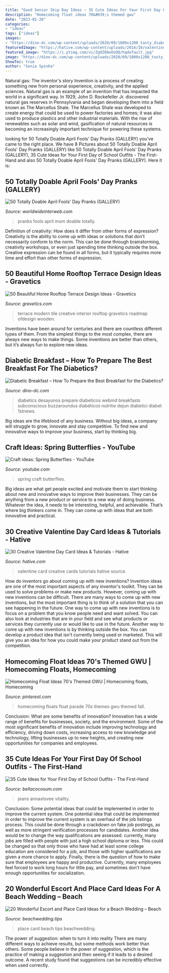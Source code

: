 ```yaml
---
title: "Good Senior Skip Day Ideas ~ 35 Cute Ideas For Your First Day Of School Outfits"
description: "Homecoming float ideas 70&#039;s themed gwu"
date: "2023-01-28"
categories:
- "ideas"
tags: ["ideas"]
images:
- "https://dino-dc.com/wp-content/uploads/2020/09/1800x1200_tasty_diabetes_friendly_breakfast_ideas_slideshow.jpg"
featuredImage: "https://hative.com/wp-content/uploads/2014/10/valentine-card-ideas/21-valentine-card-ideas.jpg"
featured_image: "https://i.ytimg.com/vi/ZqOZ0AoOxQQ/hqdefault.jpg"
image: "https://dino-dc.com/wp-content/uploads/2020/09/1800x1200_tasty_diabetes_friendly_breakfast_ideas_slideshow.jpg"
ShowToc: true
author: "Sonia Spinka"
---
```



Natural gas: The inventor's story
Invention is a process of creating something new from personal experience, creativity, and the applied sciences. Natural gas is an example of an invention that has impacted the world in a significant way. In 1929, John D. Rockefeller Jr. discovered natural gas reserves in Pennsylvania and began developing them into a field known as The Marcellus Shale. The Marcellus Shale was developed to create energy that could be used to power factories and homes; it was also used to produce plastics and other industrial materials. With the rise of renewables such as solar and wind, gasification of natural resources is becoming an increasingly important technique for powering these systems.

	

		
looking for 50 Totally Doable April Fools&#039; Day Pranks (GALLERY) you've came to the right place. We have 8 Pictures about 50 Totally Doable April Fools&#039; Day Pranks (GALLERY) like 50 Totally Doable April Fools&#039; Day Pranks (GALLERY), 35 Cute Ideas for Your First Day of School Outfits - The First-Hand and also 50 Totally Doable April Fools&#039; Day Pranks (GALLERY). Here it is:
		
    
## 50 Totally Doable April Fools&#039; Day Pranks (GALLERY)

<img loading=lazy src="http://worldwideinterweb.com/wp-content/uploads/2016/03/april-fools-day-pranks-for-your-mom-11.jpg" onerror="this.onerror=null;this.src='https://tse2.mm.bing.net/th?id=OIP.IagjXS-6YpZUV_0IKYDlQQHaMY&amp;pid=15.1';" alt="50 Totally Doable April Fools&#039; Day Pranks (GALLERY)">

_Source: worldwideinterweb.com_

>pranks fools april mom doable totally. 

	

Definition of creativity: How does it differ from other forms of expression?
Creativity is the ability to come up with ideas or solutions that don’t necessarily conform to the norm. This can be done through brainstorming, creativity workshops, or even just spending time thinking outside the box. Creative expression can be found in all forms, but it typically requires more time and effort than other forms of expression.

    
## 50 Beautiful Home Rooftop Terrace Design Ideas - Gravetics

<img loading=lazy src="https://www.gravetics.com/wp-content/uploads/2016/12/Tile-design-as-a-roadmap.jpg" onerror="this.onerror=null;this.src='https://tse2.mm.bing.net/th?id=OIP.nlK_wGwH3pPE155pOrXragHaI5&amp;pid=15.1';" alt="50 Beautiful Home Rooftop Terrace Design Ideas - Gravetics">

_Source: gravetics.com_

>terrace modern tile creative interior rooftop gravetics roadmap ofdesign wooden. 

	

Inventions have been around for centuries and there are countless different types of them. From the simplest things to the most complex, there are always new ways to make things. Some inventions are better than others, but it’s always fun to explore new ideas.

    
## Diabetic Breakfast – How To Prepare The Best Breakfast For The Diabetics?

<img loading=lazy src="https://dino-dc.com/wp-content/uploads/2020/09/1800x1200_tasty_diabetes_friendly_breakfast_ideas_slideshow.jpg" onerror="this.onerror=null;this.src='https://tse4.mm.bing.net/th?id=OIP.njwZ7bmoRRouuVqScJ_i-gHaE8&amp;pid=15.1';" alt="Diabetic Breakfast – How To Prepare the Best Breakfast for the Diabetics?">

_Source: dino-dc.com_

>diabetics desayunos prepare diabeticos webmd breakfasts subconscious buzzaroundus diabéticos nutritie dejun diabetici diabet 1stnews. 

	

Big ideas are the lifeblood of any business. Without big ideas, a company will struggle to grow, innovate and stay competitive. To find new and innovative ways to improve your business, start by thinking big.

    
## Craft Ideas: Spring Butterflies - YouTube

<img loading=lazy src="https://i.ytimg.com/vi/ZqOZ0AoOxQQ/hqdefault.jpg" onerror="this.onerror=null;this.src='https://tse2.mm.bing.net/th?id=OIP.r0wiEuC0drP1eNdWg-FXWAHaFj&amp;pid=15.1';" alt="Craft ideas: Spring Butterflies - YouTube">

_Source: youtube.com_

>spring craft butterflies. 

	

Big ideas are what get people excited and motivate them to start thinking about new and innovative ways to improve their businesses. They can be anything from a new product or service to a new way of doing business. Whatever the idea, it needs to be interesting, helpful, and achievable. That’s where big thinkers come in. They can come up with ideas that are both innovative and practical.

    
## 30 Creative Valentine Day Card Ideas &amp; Tutorials - Hative

<img loading=lazy src="https://hative.com/wp-content/uploads/2014/10/valentine-card-ideas/21-valentine-card-ideas.jpg" onerror="this.onerror=null;this.src='https://tse3.mm.bing.net/th?id=OIP.Kh-ebkgmYmMm6U7CKtKsqgHaFX&amp;pid=15.1';" alt="30 Creative Valentine Day Card Ideas &amp; Tutorials - Hative">

_Source: hative.com_

>valentine card creative cards tutorials hative source. 

	

How do inventors go about coming up with new inventions?
Invention ideas are one of the most important aspects of any inventor's toolkit. They can be used to solve problems or make new products. However, coming up with new inventions can be difficult. There are many ways to come up with new inventions, but the most important thing is to think of a solution that you can see happening in the future.
One way to come up with new inventions is to focus on a problem that you know people need and want solved. You can also look at industries that are in your field and see what products or services they currently use or would like to use in the future. Another way to come up with new inventions is by thinking outside the box. You can develop a product idea that isn't currently being used or marketed. This will give you an idea for how you could make your product stand out from the competition.

    
## Homecoming Float Ideas 70&#039;s Themed GWU | Homecoming Floats, Homecoming

<img loading=lazy src="https://i.pinimg.com/736x/f5/c4/c1/f5c4c1d50fa86427436de79334f5c94c.jpg" onerror="this.onerror=null;this.src='https://tse1.mm.bing.net/th?id=OIP.sQegvg4Uyr88G9ixeWvVLgHaJ3&amp;pid=15.1';" alt="Homecoming Float Ideas 70&#039;s Themed GWU | Homecoming floats, Homecoming">

_Source: pinterest.com_

>homecoming floats float parade 70s themes gwu themed fall. 

	

Conclusion: What are some benefits of innovation?
Innovation has a wide range of benefits for businesses, society, and the environment. Some of the most significant benefits of innovation include improving technology and efficiency, driving down costs, increasing access to new knowledge and technology, lifting businesses up to new heights, and creating new opportunities for companies and employees.

    
## 35 Cute Ideas For Your First Day Of School Outfits - The First-Hand

<img loading=lazy src="https://bellacocosum.com/wp-content/uploads/2020/08/微信图片_20110101012654.jpg" onerror="this.onerror=null;this.src='https://tse3.mm.bing.net/th?id=OIP.acy6Q_W8QPqieK66mqqtYAHaLF&amp;pid=15.1';" alt="35 Cute Ideas for Your First Day of School Outfits - The First-Hand">

_Source: bellacocosum.com_

>jeans annaxlovee vitality. 

	

Conclusion: Some potential ideas that could be implemented in order to improve the current system.
One potential idea that could be implemented in order to improve the current system is an overhaul of the job listings process. This could be done through a crackdown on fake job postings, as well as more stringent verification processes for candidates. Another idea would be to change the way qualifications are assessed. currently, many jobs are filled with people with just a high school diploma or less. This could be changed so that only those who have had at least some college education are considered for a job, and those with higher qualifications are given a more chance to apply. Finally, there is the question of how to make sure that employees are happy and productive. Currently, many employees feel forced to work long hours for little pay, and sometimes don’t have enough opportunities for socialization.

    
## 20 Wonderful Escort And Place Card Ideas For A Beach Wedding – Beach

<img loading=lazy src="https://beachwedding.tips/wp-content/uploads/2016/04/Place-card-ideas.jpg" onerror="this.onerror=null;this.src='https://tse3.mm.bing.net/th?id=OIP.G4K0qphkWJDuWPaFA8JLBwHaQp&amp;pid=15.1';" alt="20 Wonderful Escort and Place Card Ideas for a Beach Wedding – Beach">

_Source: beachwedding.tips_

>place card beach tips beachwedding. 

	

The power of suggestion: when to turn it into reality
There are many different ways to achieve results, but some methods work better than others. Some people believe in the power of suggestion, which is the practice of making a suggestion and then seeing if it leads to a desired outcome. A recent study found that suggestions can be incredibly effective when used correctly.

